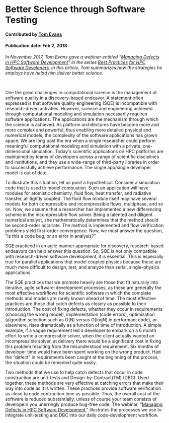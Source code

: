 # Better Science through Software Testing


#### Contributed by [Tom Evans](https://github.com/tmdelellis "Tom Evans GitHub Profile")

#### Publication date: Feb 2, 2018

*In November 2017, Tom Evans gave a webinar entitled "[Managing Defects in HPC Software Development](https://ideas-productivity.org/events/hpc-best-practices-webinars/#webinar012)" in the series [Best Practices for HPC Software Developers](https://ideas-productivity.org/events/hpc-best-practices-webinars/).  In this article, Tom summarizes how the strategies he employs have helpd him deliver better science.*

<br>

One the great challenges in computational science is the management of
software quality in a discovery-based endeavor.  A statement often expressed
is that software quality engineering (SQE) is incompatible with
research-driven activities.  However, science and engineering achieved through
computational modeling and simulation necessarily requires software
applications.  The applications are the mechanism through which the science is
achieved.  As platform architectures have become more and more complex and
powerful, thus enabling more detailed physical and numerical models, the
complexity of the software applications has grown apace.  We are long past the
era when a single researcher could perform meaningful computational modeling
and simulation with a private, one-dimensional simulation.  Today's scientific
applications on HPC platforms are maintained by teams of developers across a
range of scientific disciplines and institutions, and they use a wide-range of
third-party libraries in order to successfully achieve performance.  The
single app/single developer model is out of date.

To illustrate this situation, let us posit a hypothetical.  Consider a
simulation code that is used to model combustion.  Such an application will
have modules for atomistic chemistry, fluid flow, heat transfer, and radiative
transfer, all tightly coupled.  The fluid flow module itself may have several
models for both compressible and incompressible flows, multiphase, and so on.
Now, we assume that a researcher has implemented a new differencing scheme in
the incompressible flow solver.  Being a talented and diligent numerical
analyst, she mathematically determines that the method should be second-order
accurate. The method is implemented and flow verification problems yield
first-order convergence.  Now, we must answer the question, "Is this a code
bug, or an error in analysis?"

SQE practiced in an agile manner appropriate for discovery, research-based
endeavors can help answer this question.  So, SQE is not only compatible with
research-driven software development, it is essential.  This is especially
true for parallel applications that model coupled physics because these are
much more difficult to design, test, and analyze than serial, single-physics
applications.

The SQE practices that we promote heavily are those that fit naturally into
iterative, agile software-development processes, as these are generally the
most effective workflows for scientific software in which the complete methods
and models are rarely known ahead of time.  The most effective practices are
those that catch defects as closely as possible to their introduction.  The
cost of fixing defects, whether they occur in requirements (choosing the wrong
model), implementation (code errors), optimization (algorithm selection such
as O(N) versus O(logN) in performant code), or elsewhere, rises dramatically
as a function of time of introduction.  A simple example, if a vague
requirement led a developer to embark on a 6 month effort to write a
compressible solver, when the client actually wanted an incompressible solver,
at delivery there would be a significant cost in fixing this problem resulting
from the misunderstood requirement.  Six months of developer time would have
been spent working on the wrong product.  Had the "defect" in requirements
been caught at the beginning of the process, the situation could be remedied
quite easily.

Two methods that we use to help catch defects that occur in code construction
are unit-tests and Design-by-Contract(TM) (DBC).  Used together, these methods
are very effective at catching errors that make their way into code as it is
written.  These practices provide software verification as close to code
contruction time as possible.  Thus, the overall cost of the software is
reduced substantially, unless of course your team consists of developers you
unerringly produce bug-free code.  The webinar, "[Managing Defects in HPC
Software Development](https://ideas-productivity.org/events/hpc-best-practices-webinars/#webinar012)," illustrates the processes we use to integrate
unit-testing and DBC into our daily code-development workflow.

<!---
Publish: No
Categories: collaboration
Topics: discussion forums, Q&A sites, projects and organizations
Tags: bssw-blog-article
Level: 2
Prerequisites: default
Aggregate: none
--->
